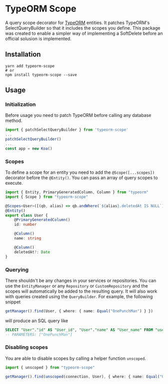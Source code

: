 # TypeORM Scope

A query scope decorator for [TypeORM](https://github.com/typeorm/typeorm) entities. It patches TypeORM's SelectQueryBuilder so that it includes the scopes you define. This package was created to enable a simpler way of implementing a SoftDelete before an official solusion is implemented.

## Installation

```shell
yarn add typeorm-scope
# or
npm install typeorm-scope --save
```

## Usage

### Initialization

Before usage you need to patch TypeORM before calling any database method.

```typescript
import { patchSelectQueryBuilder } from 'typeorm-scope'
...
patchSelectQueryBuilder()
...
const app = new Koa()
```

### Scopes

To define a scope for an entity you need to add the `@Scope([...scopes])` decorator before the `@Entity()`. You can pass an array of query scopes to execute.

```typescript
import { Entity, PrimaryGeneratedColumn, Column } from "typeorm"
import { Scope } from "typeorm-scope"

@Scopes<User>([(qb, alias) => qb.andWhere(`${alias}.deletedAt IS NULL`)])
@Entity()
export class User {
	@PrimaryGeneratedColumn()
	id: number

	@Column()
	name: string

	@Column()
	deletedAt?: Date
}
```

### Querying

There shouldn't be any changes in your services or repositories. You can use the `EntityManager` or any `Repository` or `CustomRepository` and the scopes will automatically be added to the resulting query. It will also work with queries created using the `QueryBuilder`. For example, the following snippet

```typescript
getManager().find(User, { where: { name: Equal("OnePunchMan") } })
```

will produce an SQL query like

```sql
SELECT "User"."id" AS "User_id", "User"."name" AS "User_name" FROM "user" "User" WHERE "User"."name" = ? AND "User"."deletedAt" IS NULL
-- PARAMETERS: ["OnePunchMan"]
```

### Disabling scopes

You are able to disable scopes by calling a helper function `unscoped`.

```typescript
import { unscoped } from "typeorm-scope"

getManager().find(unscoped(connection, User), { where: { name: Equal("OnePunchMan") } })
```
